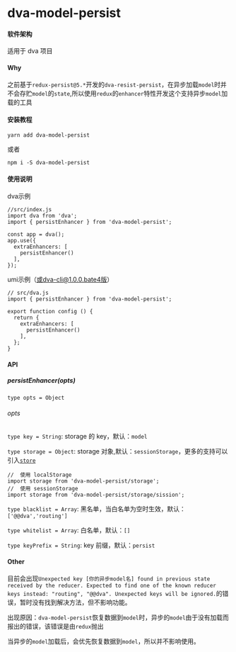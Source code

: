 # dva-model-persist

#### 软件架构
适用于 dva 项目

#### Why
之前基于`redux-persist@5.*`开发的`dva-resist-persist`，在异步加载`model`时并不会存贮`model`的`state`,所以使用`redux`的`enhancer`特性开发这个支持异步`model`加载的工具 

#### 安装教程

```
yarn add dva-model-persist
```
或者
```
npm i -S dva-model-persist
```

#### 使用说明

dva示例
```
//src/index.js
import dva from 'dva';
import { persistEnhancer } from 'dva-model-persist';

const app = dva();
app.use({
  extraEnhancers: [
    persistEnhancer()
  ],
});
```

umi示例（或dva-cli@1.0.0.bate4版）
```
// src/dva.js
import { persistEnhancer } from 'dva-model-persist';

export function config () {
  return {
    extraEnhancers: [
      persistEnhancer()
    ],
  };
}
```

#### API 
##### persistEnhancer(opts)
```
type opts = Object
```
###### opts
`type key = String`: storage 的 key，默认：`model`

`type storage = Object`: storage 对象,默认：`sessionStorage`，更多的支持可以引入[`store`](https://www.npmjs.com/package/store) 
``` ecmascript 6
//  使用 localStorage
import storage from 'dva-model-persist/storage';
//  使用 sessionStorage
import storage from 'dva-model-persist/storage/sission';
```

`type blacklist = Array`: 黑名单，当白名单为空时生效，默认：`['@@dva','routing']`

`type whitelist = Array`: 白名单，默认：`[]`

`type keyPrefix = String`: key 前缀，默认：`persist`

#### Other

目前会出现`Unexpected key [你的异步model名] found in previous state received by the reducer. Expected to find one of the known reducer keys instead: "routing", "@@dva". Unexpected keys will be ignored.`的错误，暂时没有找到解决方法，但不影响功能。

出现原因：`dva-model-persist`恢复数据到`model`时，异步的`model`由于没有加载而报出的错误，该错误是由`redux`抛出

当异步的`model`加载后，会优先恢复数据到`model`，所以并不影响使用。
